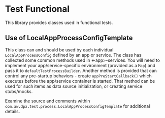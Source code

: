 # Test Functional

This library provides classes used in functional tests.

## Use of LocalAppProcessConfigTemplate

This class can and should be used by each individual `LocalAppProcessConfig` defined by an app or service. The class
has collected some common methods used in <-app>-services. You will need to implement your app/service-specific
environment (provided as a `Map`) and pass it to `defaultTestProcessBuilder`. Another method is provided that can control
any pre-startup behaviors - create `appPreStartCallback()` which executes before the app/service container
is started. That method can be used for such items as data source initialization, or creating service stubs/mocks.

Examine the source and comments within `com.aw.dpa.test.process.LocalAppProcessConfigTemplate` for additional details.

